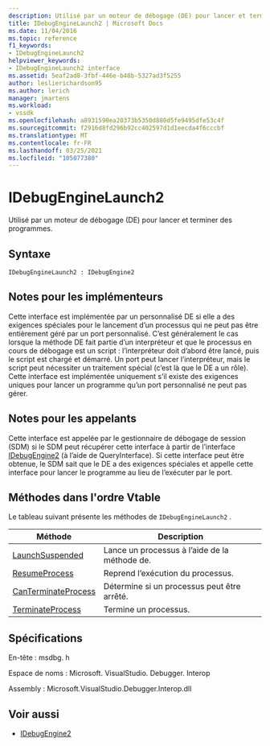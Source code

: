 ```yaml
---
description: Utilisé par un moteur de débogage (DE) pour lancer et terminer des programmes.
title: IDebugEngineLaunch2 | Microsoft Docs
ms.date: 11/04/2016
ms.topic: reference
f1_keywords:
- IDebugEngineLaunch2
helpviewer_keywords:
- IDebugEngineLaunch2 interface
ms.assetid: 5eaf2ad8-3fbf-446e-b48b-5327ad3f5255
author: leslierichardson95
ms.author: lerich
manager: jmartens
ms.workload:
- vssdk
ms.openlocfilehash: a8931590ea20373b5350d880d5fe9495dfe53c4f
ms.sourcegitcommit: f2916d8fd296b92cc402597d1d1eecda4f6cccbf
ms.translationtype: MT
ms.contentlocale: fr-FR
ms.lasthandoff: 03/25/2021
ms.locfileid: "105077380"
---
```

# <a name="idebugenginelaunch2"></a>IDebugEngineLaunch2
Utilisé par un moteur de débogage (DE) pour lancer et terminer des programmes.

## <a name="syntax"></a>Syntaxe

```
IDebugEngineLaunch2 : IDebugEngine2
```

## <a name="notes-for-implementers"></a>Notes pour les implémenteurs
 Cette interface est implémentée par un personnalisé DE si elle a des exigences spéciales pour le lancement d’un processus qui ne peut pas être entièrement géré par un port personnalisé. C’est généralement le cas lorsque la méthode DE fait partie d’un interpréteur et que le processus en cours de débogage est un script : l’interpréteur doit d’abord être lancé, puis le script est chargé et démarré. Un port peut lancer l’interpréteur, mais le script peut nécessiter un traitement spécial (c’est là que le DE a un rôle). Cette interface est implémentée uniquement s’il existe des exigences uniques pour lancer un programme qu’un port personnalisé ne peut pas gérer.

## <a name="notes-for-callers"></a>Notes pour les appelants
 Cette interface est appelée par le gestionnaire de débogage de session (SDM) si le SDM peut récupérer cette interface à partir de l’interface [IDebugEngine2](../../../extensibility/debugger/reference/idebugengine2.md) (à l’aide de QueryInterface). Si cette interface peut être obtenue, le SDM sait que le DE a des exigences spéciales et appelle cette interface pour lancer le programme au lieu de l’exécuter par le port.

## <a name="methods-in-vtable-order"></a>Méthodes dans l'ordre Vtable
 Le tableau suivant présente les méthodes de `IDebugEngineLaunch2` .

|Méthode|Description|
|------------|-----------------|
|[LaunchSuspended](../../../extensibility/debugger/reference/idebugenginelaunch2-launchsuspended.md)|Lance un processus à l’aide de la méthode de.|
|[ResumeProcess](../../../extensibility/debugger/reference/idebugenginelaunch2-resumeprocess.md)|Reprend l’exécution du processus.|
|[CanTerminateProcess](../../../extensibility/debugger/reference/idebugenginelaunch2-canterminateprocess.md)|Détermine si un processus peut être arrêté.|
|[TerminateProcess](../../../extensibility/debugger/reference/idebugenginelaunch2-terminateprocess.md)|Termine un processus.|

## <a name="requirements"></a>Spécifications
 En-tête : msdbg. h

 Espace de noms : Microsoft. VisualStudio. Debugger. Interop

 Assembly : Microsoft.VisualStudio.Debugger.Interop.dll

## <a name="see-also"></a>Voir aussi
- [IDebugEngine2](../../../extensibility/debugger/reference/idebugengine2.md)
